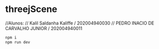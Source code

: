 # threejScene

//Alunos: 
// Kalil Saldanha Kaliffe / 202004940030 
// PEDRO INACIO DE CARVALHO JUNIOR / 202004940011

```bash
npm i
npm run dev
```
